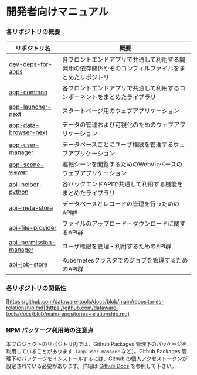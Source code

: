 # 開発者向けマニュアル

### 各リポジトリの概要

| リポジトリ名                                                                             | 概要                                                 |
| ---------------------------------------------------------------------------------- | -------------------------------------------------- |
| [dev-deps-for-apps](https://github.com/dataware-tools/dev-deps-for-apps)           | 各フロントエンドアプリで共通して利用する開発用の依存関係やそのコンフィルファイルをまとめたリポジトリ |
| [app-common](https://github.com/dataware-tools/app-common)                         | 各フロントエンドアプリで共通して利用するコンポーネントをまとめたライブラリ              |
| [app-launcher-next](https://github.com/dataware-tools/app-launcher-next)           | スタートページ用のウェブアプリケーション                               |
| [app-data-browser-next](https://github.com/dataware-tools/app-data-browser-next)   | データの管理および可視化のためのウェブアプリケーション                        |
| [app-user-manager](https://github.com/dataware-tools/app-user-manager)             | データベースごとにユーザ権限を管理するウェブアプリケーション                     |
| [app-scene-viewer](https://github.com/dataware-tools/app-scene-viewer)             | 運転シーンを閲覧するためのWebVizベースのウェブアプリケーション                 |
| [api-helper-python](https://github.com/dataware-tools/api-helper-python)           | 各バックエンドAPIで共通して利用する機能をまとめたライブラリ                    |
| [api-meta-store](https://github.com/dataware-tools/api-meta-store)                 | データベースとレコードの管理を行うためのAPI群                           |
| [api-file-provider](https://github.com/dataware-tools/api-file-provider)           | ファイルのアップロード・ダウンロードに関するAPI群                         |
| [api-permission-manager](https://github.com/dataware-tools/api-permission-manager) | ユーザ権限を管理・利用するためのAPI群                               |
| [api-job-store](https://github.com/dataware-tools/api-job-store)                   | Kubernetesクラスタでのジョブを管理するためのAPI群                    |

### 各リポジトリの関係性

[https://github.com/dataware-tools/docs/blob/main/repositories-relationship.md](https://github.com/dataware-tools/docs/blob/main/repositories-relationship.md)

### NPM パッケージ利用時の注意点

本プロジェクトのリポジトリ内では、Github Packages 管理下のパッケージを利用していることがあります（`app-user-manager` など）。Github Packages 管理下のパッケージをインストールするには、Github の個人アクセストークンが設定されている必要があります。詳細は [Github Docs](https://docs.github.com/ja/packages/working-with-a-github-packages-registry/working-with-the-npm-registry#authenticating-with-a-personal-access-token) を参照して下さい。
